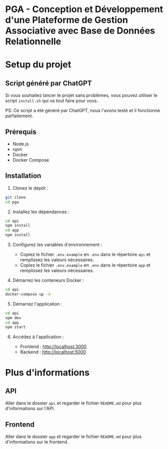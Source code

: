 # PGA - Conception et Développement d'une Plateforme de Gestion Associative avec Base de Données Relationnelle

# Setup du projet

## Script généré par ChatGPT

Si vous souhaitez lancer le projet sans problèmes, vous pouvez utiliser le script `install.sh` qui va tout faire pour vous.

PS: Ce script a été généré par ChatGPT, nous l'avons testé et il fonctionne parfaitement.

## Prérequis

- Node.js
- npm
- Docker
- Docker Compose

## Installation

1. Clonez le dépôt :

```bash
git clone
cd pga
```

2. Installez les dépendances :

```bash
cd api
npm install
cd app
npm install
```

3. Configurez les variables d'environnement :

   - Copiez le fichier `.env.example` en `.env` dans le répertoire `api` et remplissez les valeurs nécessaires.
   - Copiez le fichier `.env.example` en `.env` dans le répertoire `app` et remplissez les valeurs nécessaires.

4. Démarrez les conteneurs Docker :

```bash
cd api
docker-compose up -d
```

5. Démarrez l'application :

```bash
cd api
npm dev
cd app
npm start
```

6. Accédez à l'application :

   - Frontend : [http://localhost:3000](http://localhost:3000)
   - Backend : [http://localhost:5000](http://localhost:5173/)

# Plus d'informations

## API

Aller dans le dossier `api` et regarder le fichier `README.md` pour plus d'informations sur l'API.

## Frontend

Aller dans le dossier `app` et regarder le fichier `README.md` pour plus d'informations sur le frontend.
